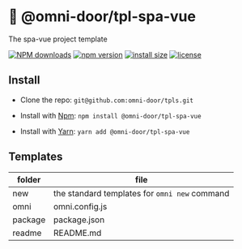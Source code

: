 # 🐸 @omni-door/tpl-spa-vue
The spa-vue project template

[![NPM downloads](http://img.shields.io/npm/dm/%40omni-door%2Ftpl-spa-vue.svg?style=flat-square)](https://www.npmjs.com/package/@omni-door/tpl-spa-vue)
[![npm version](https://badge.fury.io/js/%40omni-door%2Ftpl-spa-vue.svg)](https://badge.fury.io/js/%40omni-door%2Ftpl-spa-vue)
[![install size](https://packagephobia.now.sh/badge?p=%40omni-door%2Ftpl-spa-vue)](https://packagephobia.now.sh/result?p=%40omni-door%2Ftpl-spa-vue)
[![license](http://img.shields.io/npm/l/%40omni-door%2Ftpl-spa-vue.svg)](https://github.com/omni-door/tpls/blob/master/packages/tpl-spa-vue/LICENSE)

## Install
* Clone the repo: `git@github.com:omni-door/tpls.git`

* Install with [Npm](https://www.npmjs.com/package/@omni-door/tpl-spa-vue): `npm install @omni-door/tpl-spa-vue`

* Install with [Yarn](https://yarnpkg.com/en/package/@omni-door/tpl-spa-vue): `yarn add @omni-door/tpl-spa-vue`

## Templates
| folder | file |
| --- | --- |
| new | the standard templates for `omni new` command |
| omni | omni.config.js |
| package | package.json |
| readme | README.md |
